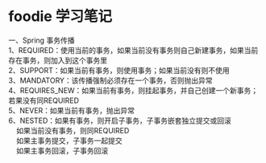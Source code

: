 # foodie 学习笔记

一、Spring 事务传播<br>
  1、REQUIRED：使用当前的事务，如果当前没有事务则自己新建事务，如果当前存在事务，则加入到这个事务里<br>
  2、SUPPORT：如果当前有事务，则使用事务；如果当前没有则不使用<br>
  3、MANDATORY：该传播强制必须存在一个事务，否则抛出异常<br>
  4、REQUIRES_NEW：如果当前有事务，则挂起事务，并自己创建一个新事务；若果没有同REQUIRED<br>
  5、NEVER：如果当前有事务，抛出异常<br>
  6、NESTED：如果有事务，则开启子事务，子事务嵌套独立提交或回滚<br>
  &nbsp;&nbsp;&nbsp;&nbsp;如果当前没有事务，则同REQUIRED<br>
  &nbsp;&nbsp;&nbsp;&nbsp;如果主事务提交，子事务一起提交<br>
  &nbsp;&nbsp;&nbsp;&nbsp;如果主事务回滚，子事务回滚<br>
